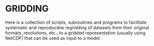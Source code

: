 # GRIDDING 

Here is a collection of scripts, subroutines 
and programs to facilitate systematic and 
reproducible regridding of datasets from 
their original formats, resolutions, etc., 
to a gridded representation (usually using NetCDF)
that can be used as input to a model.


